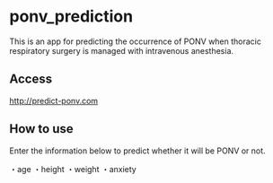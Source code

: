 # ponv_prediction

This is an app for predicting the occurrence of PONV when thoracic respiratory surgery is managed with intravenous anesthesia.

## Access

http://predict-ponv.com

## How to use

Enter the information below to predict whether it will be PONV or not.

・age
・height
・weight
・anxiety
